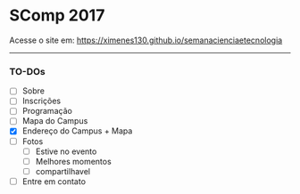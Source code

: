 # SComp 2017

Acesse o site em: https://ximenes130.github.io/semanacienciaetecnologia

---

### TO-DOs
- [ ] Sobre
- [ ] Inscrições
- [ ] Programação
- [ ] Mapa do Campus
- [x] Endereço do Campus + Mapa
- [ ] Fotos
     - [ ] Estive no evento
     - [ ] Melhores momentos
     - [ ] compartilhavel
- [ ] Entre em contato
